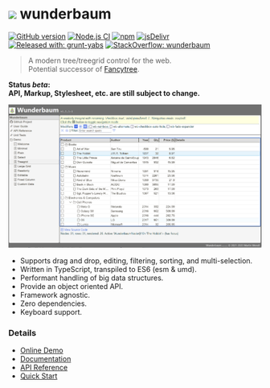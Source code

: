 # ![](docs/assets/tree_logo_32.png) wunderbaum

[![GitHub version](https://img.shields.io/github/v/release/mar10/wunderbaum?display_name=tag&sort=semver)](https://github.com/mar10/wunderbaum/releases/latest)
[![Node.js CI](https://github.com/mar10/wunderbaum/actions/workflows/node.js.yml/badge.svg)](https://github.com/mar10/wunderbaum/actions/workflows/node.js.yml)
[![npm](https://img.shields.io/npm/dm/wunderbaum.svg)](https://www.npmjs.com/package/wunderbaum)
[![jsDelivr](https://data.jsdelivr.com/v1/package/npm/wunderbaum/badge)](https://www.jsdelivr.com/package/npm/wunderbaum)
[![Released with: grunt-yabs](https://img.shields.io/badge/released%20with-grunt--yabs-yellowgreen)](https://github.com/mar10/grunt-yabs)
[![StackOverflow: wunderbaum](https://img.shields.io/badge/StackOverflow-wunderbaum-blue.svg)](https://stackoverflow.com/questions/tagged/wunderbaum)

<!-- [![Build Status](https://travis-ci.com/mar10/wunderbaum.svg?branch=main)](https://travis-ci.com/github/mar10/wunderbaum) -->

> A modern tree/treegrid control for the web. <br>
> Potential successor of [Fancytree](https://github.com/mar10/fancytree).

**Status _beta_:<br>API, Markup, Stylesheet, etc. are still subject to change.**

[![Demo](docs/assets/teaser_2.png?raw=true)](https://mar10.github.io/wunderbaum/demo/)

- Supports drag and drop, editing, filtering, sorting, and multi-selection.
- Written in TypeScript, transpiled to ES6 (esm & umd).
- Performant handling of big data structures.
- Provide an object oriented API.
- Framework agnostic.
- Zero dependencies.
- Keyboard support.

### Details

- [Online Demo](https://mar10.github.io/wunderbaum/demo/)
- [Documentation](https://mar10.github.io/wunderbaum/)
- [API Reference](https://mar10.github.io/wunderbaum/api/index.html)
- [Quick Start](https://mar10.github.io/wunderbaum/#/tutorial/quick_start)
